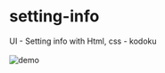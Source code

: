 # setting-info
UI - Setting info with Html, css - kodoku
<br><br>
![demo](https://i.ibb.co/ZcNcFC2/Screenshot-2021-12-22-130040.png)
